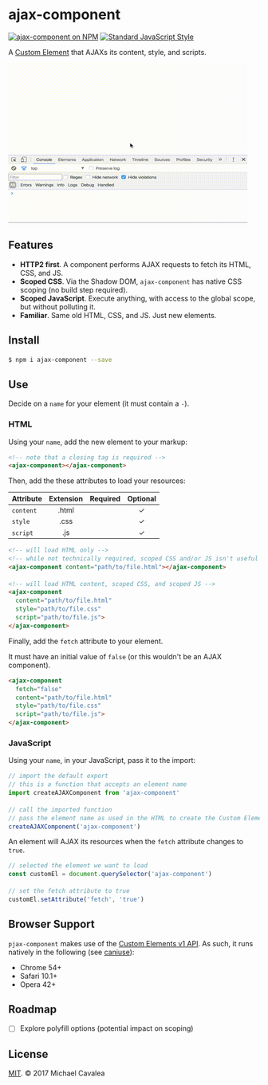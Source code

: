 # ajax-component

[![ajax-component on NPM](https://img.shields.io/npm/v/ajax-component.svg?style=flat-square)](https://www.npmjs.com/package/ajax-component) [![Standard JavaScript Style](https://img.shields.io/badge/code_style-standard-brightgreen.svg?style=flat-square)](http://standardjs.com/)

A [Custom Element](https://developers.google.com/web/fundamentals/getting-started/primers/customelements) that AJAXs its content, style, and scripts.

<img src="https://github.com/callmecavs/ajax-component/blob/master/demo.gif" width="480">

## Features

* **HTTP2 first**. A component performs AJAX requests to fetch its HTML, CSS, and JS.
* **Scoped CSS**. Via the Shadow DOM, `ajax-component` has native CSS scoping (no build step required).
* **Scoped JavaScript**. Execute anything, with access to the global scope, but without polluting it.
* **Familiar**. Same old HTML, CSS, and JS. Just new elements.

## Install

```sh
$ npm i ajax-component --save
```

## Use

Decide on a `name` for your element (it must contain a `-`).

### HTML

Using your `name`, add the new element to your markup:

```html
<!-- note that a closing tag is required -->
<ajax-component></ajax-component>
```

Then, add the these attributes to load your resources:

| Attribute | Extension | Required | Optional |
| :-------- | :-------: | :------: | :------: |
| `content` | .html     |          | ✓        |
| `style`   | .css      |          | ✓        |
| `script`  | .js       |          | ✓        |

```html
<!-- will load HTML only -->
<!-- while not technically required, scoped CSS and/or JS isn't useful without HTML -->
<ajax-component content="path/to/file.html"></ajax-component>

<!-- will load HTML content, scoped CSS, and scoped JS -->
<ajax-component
  content="path/to/file.html"
  style="path/to/file.css"
  script="path/to/file.js">
</ajax-component>
```

Finally, add the `fetch` attribute to your element.

It must have an initial value of `false` (or this wouldn't be an AJAX component).

```html
<ajax-component
  fetch="false"
  content="path/to/file.html"
  style="path/to/file.css"
  script="path/to/file.js">
</ajax-component>
```

### JavaScript

Using your `name`, in your JavaScript, pass it to the import:

```javascript
// import the default export
// this is a function that accepts an element name
import createAJAXComponent from 'ajax-component'

// call the imported function
// pass the element name as used in the HTML to create the Custom Element
createAJAXComponent('ajax-component')
```

An element will AJAX its resources when the `fetch` attribute changes to `true`.

```javascript
// selected the element we want to load
const customEl = document.querySelector('ajax-component')

// set the fetch attribute to true
customEl.setAttribute('fetch', 'true')
```

## Browser Support

`pjax-component` makes use of the [Custom Elements v1 API](https://developers.google.com/web/fundamentals/getting-started/primers/customelements). As such, it runs natively in the following (see [caniuse](http://caniuse.com/#feat=custom-elementsv1)):

* Chrome 54+
* Safari 10.1+
* Opera 42+

## Roadmap

- [ ] Explore polyfill options (potential impact on scoping)

## License

[MIT](https://opensource.org/licenses/MIT). © 2017 Michael Cavalea

